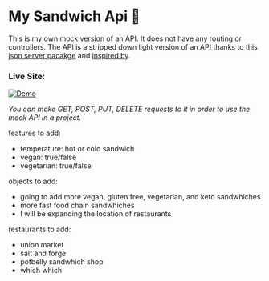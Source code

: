 # My Sandwich Api :sandwich:

This is my own mock version of an API. It does not have any routing or controllers. The API is a stripped down light version of an API thanks to this [json server pacakge](https://github.com/typicode/json-server) and [inspired by](https://github.com/kubowania/burger-api). 

### Live Site:
 [![Demo](https://img.shields.io/badge/Demo-informational?style=for-the-badge&logo=github)](https://my-sandwich-api.herokuapp.com/)

*You can make GET, POST, PUT, DELETE requests to it in order to use the mock API in a project.* 

features to add:
- temperature: hot or cold sandwich
- vegan: true/false
- vegetarian: true/false


objects to add:
- going to add more vegan, gluten free, vegetarian, and keto sandwhiches
- more fast food chain sandwhiches
- I will be expanding the location of restaurants

restaurants to add:
- union market
- salt and forge
- potbelly sandwhich shop
- which which
